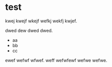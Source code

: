 # test

kwej kwejf wkejf
wefkj wekfj kwjef.

dwed dew
dwed dwed.

- aa
- bb
- cc

ewef wefwf wfwef. weff
wefwfewf wefwe wefwe.
